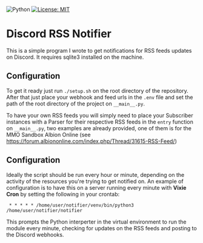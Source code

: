 ![Python](https://img.shields.io/badge/python-3.10-blue.svg)
[![License: MIT](https://img.shields.io/badge/License-MIT-yellow.svg)](https://opensource.org/licenses/MIT)
# Discord RSS Notifier

This is a simple program I wrote to get notifications for RSS feeds updates on Discord.
It requires sqlite3 installed on the machine.

## Configuration 
To get it ready just run `./setup.sh` on the root directory of the repository.
After that just place your webhook and feed urls in the `.env` file and set the path of the root directory of the project on `__main__.py`.

To have your own RSS feeds you will simply need to place your Subscriber instances with a Parser for their respective RSS feeds in the `entry` function on `__main__.py`, two examples are already provided, one of them is for the MMO Sandbox Albion Online (see https://forum.albiononline.com/index.php/Thread/31615-RSS-Feed/)

## Configuration
Ideally the script should be run every hour or minute, depending on the activity of the resources you're trying to get notified on.
An example of configuration is to have this on a server running every minute with **Vixie Cron** by setting the following in your crontab: 

``` * * * * * /home/user/notifier/venv/bin/python3 /home/user/notifier/notifier```

This prompts the Python interperter in the virtual environment to run the module every minute, checking for updates on the RSS feeds and posting to the Discord webhooks.
